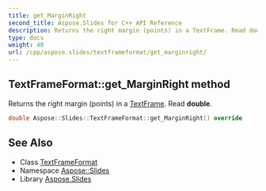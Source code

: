 ```yaml
---
title: get_MarginRight
second_title: Aspose.Slides for C++ API Reference
description: Returns the right margin (points) in a TextFrame. Read double.
type: docs
weight: 40
url: /cpp/aspose.slides/textframeformat/get_marginright/
---
```

## TextFrameFormat::get_MarginRight method


Returns the right margin (points) in a [TextFrame](../../textframe/). Read **double**.

```cpp
double Aspose::Slides::TextFrameFormat::get_MarginRight() override
```

## See Also

* Class [TextFrameFormat](../)
* Namespace [Aspose::Slides](../../)
* Library [Aspose.Slides](../../../)
